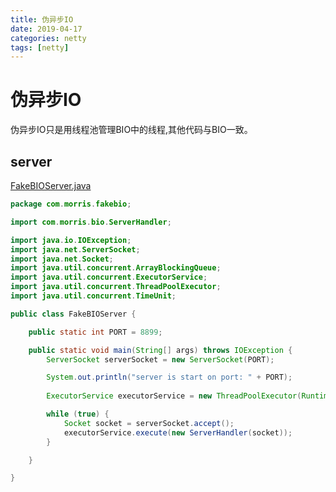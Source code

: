 ```yaml
---
title: 伪异步IO
date: 2019-04-17
categories: netty
tags: [netty]
---
```


# 伪异步IO
伪异步IO只是用线程池管理BIO中的线程,其他代码与BIO一致。

## server
[FakeBIOServer.java](https://gitee.com/morris131/morris-book/blob/master/Java/netty/nettyDemo/src/main/java/com/morris/fakebio/FakeBIOServer.java)
```java
package com.morris.fakebio;

import com.morris.bio.ServerHandler;

import java.io.IOException;
import java.net.ServerSocket;
import java.net.Socket;
import java.util.concurrent.ArrayBlockingQueue;
import java.util.concurrent.ExecutorService;
import java.util.concurrent.ThreadPoolExecutor;
import java.util.concurrent.TimeUnit;

public class FakeBIOServer {

    public static int PORT = 8899;

    public static void main(String[] args) throws IOException {
        ServerSocket serverSocket = new ServerSocket(PORT);

        System.out.println("server is start on port: " + PORT);
        
        ExecutorService executorService = new ThreadPoolExecutor(Runtime.getRuntime().availableProcessors(), 100, 60, TimeUnit.SECONDS, new ArrayBlockingQueue<>(1000));

        while (true) {
            Socket socket = serverSocket.accept();
            executorService.execute(new ServerHandler(socket));
        }

    }

}
```




